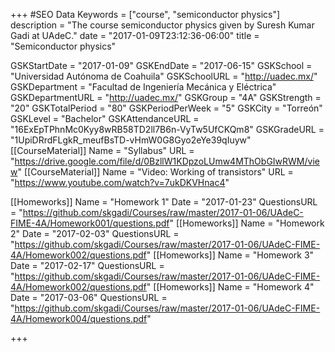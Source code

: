 +++
#SEO Data
Keywords = ["course", "semiconductor physics"]
description = "The course semiconductor physics given by Suresh Kumar Gadi at UAdeC."
date = "2017-01-09T23:12:36-06:00"
title = "Semiconductor physics"

GSKStartDate = "2017-01-09"
GSKEndDate = "2017-06-15"
GSKSchool = "Universidad Autónoma de Coahuila"
GSKSchoolURL = "http://uadec.mx/"
GSKDepartment = "Facultad de Ingeniería Mecánica y Eléctrica"
GSKDepartmentURL = "http://uadec.mx/"
GSKGroup = "4A"
GSKStrength = "20"
GSKTotalPeriod = "80"
GSKPeriodPerWeek = "5"
GSKCity = "Torreón"
GSKLevel = "Bachelor"
GSKAttendanceURL = "16ExEpTPhnMc0Kyy8wRB58TD2ll7B6n-VyTw5UfCKQm8"
GSKGradeURL = "1UpiDRrdFLgkR_meufBsTD-vHmW0G8Gyo2eYe39qIuyw"
[[CourseMaterial]]
    Name = "Syllabus"
    URL = "https://drive.google.com/file/d/0BzllW1KDpzoLUmw4MThObGIwRWM/view"
[[CourseMaterial]]
    Name = "Video: Working of transistors"
    URL = "https://www.youtube.com/watch?v=7ukDKVHnac4"

[[Homeworks]]
    Name = "Homework 1"
	Date = "2017-01-23"
    QuestionsURL = "https://github.com/skgadi/Courses/raw/master/2017-01-06/UAdeC-FIME-4A/Homework001/questions.pdf"
[[Homeworks]]
    Name = "Homework 2"
	Date = "2017-02-03"
    QuestionsURL = "https://github.com/skgadi/Courses/raw/master/2017-01-06/UAdeC-FIME-4A/Homework002/questions.pdf"
[[Homeworks]]
    Name = "Homework 3"
	Date = "2017-02-17"
    QuestionsURL = "https://github.com/skgadi/Courses/raw/master/2017-01-06/UAdeC-FIME-4A/Homework002/questions.pdf"
[[Homeworks]]
    Name = "Homework 4"
	Date = "2017-03-06"
    QuestionsURL = "https://github.com/skgadi/Courses/raw/master/2017-01-06/UAdeC-FIME-4A/Homework004/questions.pdf"
	
+++

<br />

<!--

[[CourseMaterial]]
    Name = "Syllabus"
    URL = "https://github.com/skgadi/Courses/raw/master/2016-07-12/FIME-5A/Circuitos%20el%C3%A9ctricos%20II.doc"

[[Homeworks]]
    Name = "Homework 1"
	Date = "2016-09-01"
    QuestionsURL = "https://github.com/skgadi/Courses/raw/master/2016-07-12/FIME-5A/Homework001/questions.pdf"
	AnswersURL = "http://github.com/skgadi/Courses/raw/master/2016-07-12/FIME-5A/Homework001/answers.pdf"
[[Homeworks]]
    Name = "Homework 2"
	Date = "2016-09-15"
    QuestionsURL = "https://github.com/skgadi/Courses/raw/master/2016-07-12/FIME-5A/Homework002/questions.pdf"
	AnswersURL = "http://github.com/skgadi/Courses/raw/master/2016-07-12/FIME-5A/Homework002/answers.pdf"
[[Homeworks]]
    Name = "Homework 3"
	Date = "2016-10-04"
    QuestionsURL = "https://github.com/skgadi/Courses/raw/master/2016-07-12/FIME-5A/Homework003/questions.pdf"
	AnswersURL = "http://github.com/skgadi/Courses/raw/master/2016-07-12/FIME-5A/Homework003/answers.pdf"

[[Exams]]
    Name = "Exam 1"
	Date = "2016-10-07"
    QuestionsURL = "https://github.com/skgadi/Courses/raw/master/2016-07-12/FIME-5A/Exam001/questions.pdf"
	AnswersURL = "https://github.com/skgadi/Courses/raw/master/2016-07-12/FIME-5A/Exam001/questions.pdf"
[[Exams]]
    Name = "Exam 2"
	Date = "2016-11-11"
    QuestionsURL = "https://github.com/skgadi/Courses/raw/master/2016-07-12/FIME-5A/Exam002/questions.pdf"
	AnswersURL = "http://github.com/skgadi/Courses/raw/master/2016-07-12/FIME-5A/Exam002/answers.pdf"

	-->